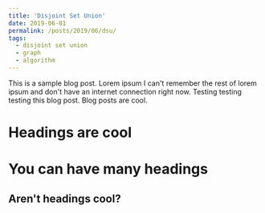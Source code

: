 ```yaml
---
title: 'Disjoint Set Union'
date: 2019-06-01
permalink: /posts/2019/06/dsu/
tags:
  - disjoint set union
  - graph
  - algorithm
---
```


This is a sample blog post. Lorem ipsum I can't remember the rest of lorem ipsum and don't have an internet connection right now. Testing testing testing this blog post. Blog posts are cool.

Headings are cool
======

You can have many headings
======

Aren't headings cool?
------